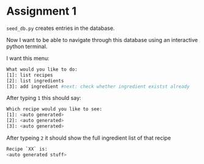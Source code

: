 
# Assignment 1

`seed_db.py` creates entries in the database.

Now I want to be able to navigate through this database using an interactive python terminal.

I want this menu: 

```sh
What would you like to do:
[1]: list recipes
[2]: list ingredients
[3]: add ingredient #next: check whether ingredient existst already 
```

After typing `1` this should say: 

```sh
Which recipe would you like to see:
[1]: <auto generated>
[2]: <auto generated>
[3]: <auto generated>
```

After typeing `2` it should show the full ingredient list of that recipe
```sh
Recipe `XX` is: 
<auto generated stuff>
```



